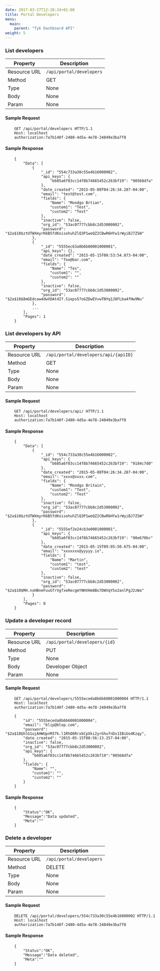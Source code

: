 ```yaml
---
date: 2017-03-27T12:28:24+01:00
title: Portal Developers
menu:
  main:
    parent: "Tyk Dashboard API"
weight: 5 
---
```


### List developers

| **Property** | **Description**          |
| ------------ | ------------------------ |
| Resource URL | `/api/portal/developers` |
| Method       | GET                      |
| Type         | None                     |
| Body         | None                     |
| Param        | None                     |

#### Sample Request

```
    GET /api/portal/developers HTTP/1.1
    Host: localhost
    authorization:7a7b140f-2480-4d5a-4e78-24049e3ba7f8
```

#### Sample Response

```
    {
        "Data": [
            {
                "_id": "554c733a30c55e4b16000002",
                "api_keys": {
                    "b605a6f03cc14f8b74665452c263bf19": "90568dfa"
                },
                "date_created": "2015-05-08T04:26:34.287-04:00",
                "email": "test@test.com",
                "fields": {
                    "Name": "Mondgo Brtian",
                    "custom1": "Test",
                    "custom2": "Test"
                },
                "inactive": false,
                "org_id": "53ac07777cbb8c2d53000002",
                "password": "$2a$10$ztUTWXmyrK6B5fdKoisohuhZlQ3P1weQZ2CBwR6HYw1rWyiBJ7ZSW"
            },
            {
                "_id": "5555ec63a8b6b60001000001",
                "api_keys": {},
                "date_created": "2015-05-15T08:53:54.873-04:00",
                "email": "foo@bar.com",
                "fields": {
                    "Name": "Tes",
                    "custom1": "",
                    "custom2": ""
                },
                "inactive": false,
                "org_id": "53ac07777cbb8c2d53000002",
                "password": "$2a$10$8mGEdcow4dwVDAt4If.Sieps57oGZDwEVvwTNYq1J8FLba4fHw9Nu"
            },
            ...
        ],
        "Pages": 1
    }
```

### List developers by API

| **Property** | **Description**                      |
| ------------ | ------------------------------------ |
| Resource URL | `/api/portal/developers/api/{apiID}` |
| Method       | GET                                  |
| Type         | None                                 |
| Body         | None                                 |
| Param        | None                                 |

#### Sample Request

```
    GET /api/portal/developers/api/ HTTP/1.1
    Host: localhost
    authorization:7a7b140f-2480-4d5a-4e78-24049e3ba7f8
```

#### Sample Response

```
    {
        "Data": [
            {
                "_id": "554c733a30c55e4b16000002",
                "api_keys": {
                    "b605a6f03cc14f8b74665452c263bf19": "9184c7d0"
                },
                "date_created": "2015-05-08T04:26:34.287-04:00",
                "email": "xxxx@xxxx.com",
                "fields": {
                    "Name": "Mondgo Britain",
                    "custom1": "Test",
                    "custom2": "Test"
                },
                "inactive": false,
                "org_id": "53ac07777cbb8c2d53000002",
                "password": "$2a$10$ztUTWXmyrK6B5fdKoisohuhZlQ3P1weQZ2CBwR6HYw1rWyiBJ7ZSW"
            },
            {
                "_id": "5555ef2e24cb3e0001000001",
                "api_keys": {
                    "b605a6f03cc14f8b74665452c263bf19": "90e670bc"
                },
                "date_created": "2015-05-15T09:05:50.675-04:00",
                "email": "xxxxxxx@yyyyy.io",
                "fields": {
                    "Name": "Martin",
                    "custom1": "test",
                    "custom2": "test"
                },
                "inactive": false,
                "org_id": "53ac07777cbb8c2d53000002",
                "password": "$2a$10$MH.nxHBneFuuGTrVgfxeRecgmYNHVHm8Bo7DWVqY5o2anlPgJ2zWa"
            }
        ],
        "Pages": 0
    }
```

### Update a developer record

| **Property** | **Description**               |
| ------------ | ----------------------------- |
| Resource URL | `/api/portal/developers/{id}` |
| Method       | PUT                           |
| Type         | None                          |
| Body         | Developer Object              |
| Param        | None                          |

#### Sample Request

```
    GET /api/portal/developers/5555eceda8b6b60001000004 HTTP/1.1
    Host: localhost
    authorization:7a7b140f-2480-4d5a-4e78-24049e3ba7f8
    
    {
        "id": "5555eceda8b6b60001000004",
        "email": "blip@blop.com",
        "password": "$2a$10$hlG1ujAHWUpnM37k.l1RhO6RrxkCpXki2yrGhufnDs1IBiUo4Kzqy",
        "date_created": "2015-05-15T08:56:13.257-04:00",
        "inactive": false,
        "org_id": "53ac07777cbb8c2d53000002",
        "api_keys": {
            "b605a6f03cc14f8b74665452c263bf19":"90568dfa"
        },
        "fields": {
            "Name": "",
            "custom1": "",
            "custom2": ""
        }
    }
```

#### Sample Response

```
    {
        "Status":"OK",
        "Message":"Data updated",
        "Meta":""
    }
```

### Delete a developer

| **Property** | **Description**          |
| ------------ | ------------------------ |
| Resource URL | `/api/portal/developers` |
| Method       | DELETE                   |
| Type         | None                     |
| Body         | None                     |
| Param        | None                     |

#### Sample Request

```
    DELETE /api/portal/developers/554c733a30c55e4b16000002 HTTP/1.1
    Host: localhost
    authorization:7a7b140f-2480-4d5a-4e78-24049e3ba7f8
```

#### Sample Response

```
    {
        "Status":"OK",
        "Message":"Data deleted",
        "Meta":""
    }
```

